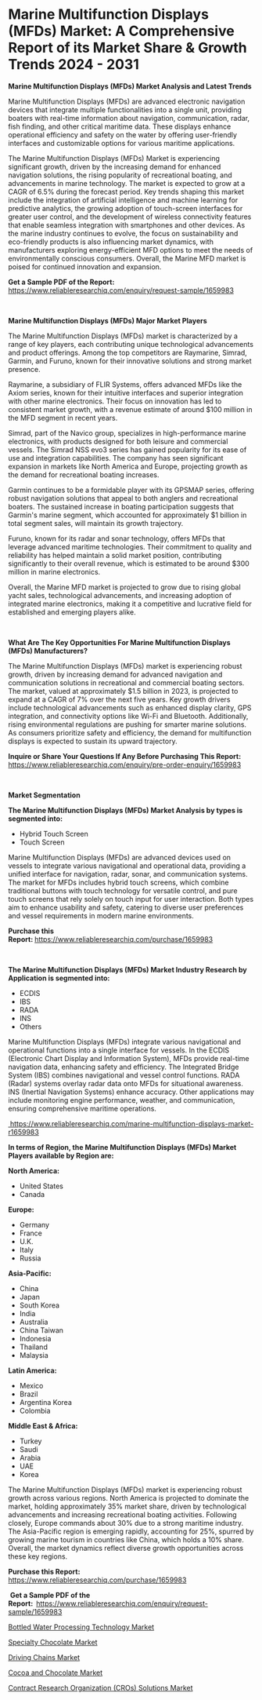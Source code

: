 <p><h1>Marine Multifunction Displays (MFDs) Market: A Comprehensive Report of its Market Share & Growth Trends 2024 - 2031</h1></p><p><strong>Marine Multifunction Displays (MFDs) Market Analysis and Latest Trends</strong></p>
<p><p>Marine Multifunction Displays (MFDs) are advanced electronic navigation devices that integrate multiple functionalities into a single unit, providing boaters with real-time information about navigation, communication, radar, fish finding, and other critical maritime data. These displays enhance operational efficiency and safety on the water by offering user-friendly interfaces and customizable options for various maritime applications.</p><p>The Marine Multifunction Displays (MFDs) Market is experiencing significant growth, driven by the increasing demand for enhanced navigation solutions, the rising popularity of recreational boating, and advancements in marine technology. The market is expected to grow at a CAGR of 6.5% during the forecast period. Key trends shaping this market include the integration of artificial intelligence and machine learning for predictive analytics, the growing adoption of touch-screen interfaces for greater user control, and the development of wireless connectivity features that enable seamless integration with smartphones and other devices. As the marine industry continues to evolve, the focus on sustainability and eco-friendly products is also influencing market dynamics, with manufacturers exploring energy-efficient MFD options to meet the needs of environmentally conscious consumers. Overall, the Marine MFD market is poised for continued innovation and expansion.</p></p>
<p><strong>Get a Sample PDF of the Report:&nbsp;</strong> <a href="https://www.reliableresearchiq.com/enquiry/request-sample/1659983?utm_campaign=1137&utm_medium=2&utm_source=Github&utm_content=ia&utm_term=26102024&utm_id=marine-multifunction-displays-mfds">https://www.reliableresearchiq.com/enquiry/request-sample/1659983</a></p>
<p>&nbsp;</p>
<p><strong>Marine Multifunction Displays (MFDs) Major Market Players</strong></p>
<p><p>The Marine Multifunction Displays (MFDs) market is characterized by a range of key players, each contributing unique technological advancements and product offerings. Among the top competitors are Raymarine, Simrad, Garmin, and Furuno, known for their innovative solutions and strong market presence.</p><p>Raymarine, a subsidiary of FLIR Systems, offers advanced MFDs like the Axiom series, known for their intuitive interfaces and superior integration with other marine electronics. Their focus on innovation has led to consistent market growth, with a revenue estimate of around $100 million in the MFD segment in recent years.</p><p>Simrad, part of the Navico group, specializes in high-performance marine electronics, with products designed for both leisure and commercial vessels. The Simrad NSS evo3 series has gained popularity for its ease of use and integration capabilities. The company has seen significant expansion in markets like North America and Europe, projecting growth as the demand for recreational boating increases.</p><p>Garmin continues to be a formidable player with its GPSMAP series, offering robust navigation solutions that appeal to both anglers and recreational boaters. The sustained increase in boating participation suggests that Garmin's marine segment, which accounted for approximately $1 billion in total segment sales, will maintain its growth trajectory.</p><p>Furuno, known for its radar and sonar technology, offers MFDs that leverage advanced maritime technologies. Their commitment to quality and reliability has helped maintain a solid market position, contributing significantly to their overall revenue, which is estimated to be around $300 million in marine electronics.</p><p>Overall, the Marine MFD market is projected to grow due to rising global yacht sales, technological advancements, and increasing adoption of integrated marine electronics, making it a competitive and lucrative field for established and emerging players alike.</p></p>
<p>&nbsp;</p>
<p><strong>What Are The Key Opportunities For Marine Multifunction Displays (MFDs) Manufacturers?</strong></p>
<p><p>The Marine Multifunction Displays (MFDs) market is experiencing robust growth, driven by increasing demand for advanced navigation and communication solutions in recreational and commercial boating sectors. The market, valued at approximately $1.5 billion in 2023, is projected to expand at a CAGR of 7% over the next five years. Key growth drivers include technological advancements such as enhanced display clarity, GPS integration, and connectivity options like Wi-Fi and Bluetooth. Additionally, rising environmental regulations are pushing for smarter marine solutions. As consumers prioritize safety and efficiency, the demand for multifunction displays is expected to sustain its upward trajectory.</p></p>
<p><strong>Inquire or Share Your Questions If Any Before Purchasing This Report:</strong> <a href="https://www.reliableresearchiq.com/enquiry/pre-order-enquiry/1659983?utm_campaign=1137&utm_medium=2&utm_source=Github&utm_content=ia&utm_term=26102024&utm_id=marine-multifunction-displays-mfds">https://www.reliableresearchiq.com/enquiry/pre-order-enquiry/1659983</a></p>
<p>&nbsp;</p>
<p><strong>Market Segmentation</strong></p>
<p><strong>The Marine Multifunction Displays (MFDs) Market Analysis by types is segmented into:</strong></p>
<p><ul><li>Hybrid Touch Screen</li><li>Touch Screen</li></ul></p>
<p><p>Marine Multifunction Displays (MFDs) are advanced devices used on vessels to integrate various navigational and operational data, providing a unified interface for navigation, radar, sonar, and communication systems. The market for MFDs includes hybrid touch screens, which combine traditional buttons with touch technology for versatile control, and pure touch screens that rely solely on touch input for user interaction. Both types aim to enhance usability and safety, catering to diverse user preferences and vessel requirements in modern marine environments.</p></p>
<p><strong>Purchase this Report:&nbsp;</strong><a href="https://www.reliableresearchiq.com/purchase/1659983?utm_campaign=1137&utm_medium=2&utm_source=Github&utm_content=ia&utm_term=26102024&utm_id=marine-multifunction-displays-mfds">https://www.reliableresearchiq.com/purchase/1659983</a></p>
<p>&nbsp;</p>
<p><strong>The Marine Multifunction Displays (MFDs) Market Industry Research by Application is segmented into:</strong></p>
<p><ul><li>ECDIS</li><li>IBS</li><li>RADA</li><li>INS</li><li>Others</li></ul></p>
<p><p>Marine Multifunction Displays (MFDs) integrate various navigational and operational functions into a single interface for vessels. In the ECDIS (Electronic Chart Display and Information System), MFDs provide real-time navigation data, enhancing safety and efficiency. The Integrated Bridge System (IBS) combines navigational and vessel control functions. RADA (Radar) systems overlay radar data onto MFDs for situational awareness. INS (Inertial Navigation Systems) enhance accuracy. Other applications may include monitoring engine performance, weather, and communication, ensuring comprehensive maritime operations.</p></p>
<p><a href="https://www.reliableresearchiq.com/marine-multifunction-displays-market-r1659983?utm_campaign=1137&utm_medium=2&utm_source=Github&utm_content=ia&utm_term=26102024&utm_id=marine-multifunction-displays-mfds">&nbsp;https://www.reliableresearchiq.com/marine-multifunction-displays-market-r1659983</a></p>
<p><strong>In terms of Region, the Marine Multifunction Displays (MFDs) Market Players available by Region are:</strong></p>
<p>
    <p> <strong> North America: </strong>
        <ul>
            <li>United States</li>
            <li>Canada</li>
        </ul>
        </p> 
    <p> <strong> Europe: </strong>
        <ul>
            <li>Germany</li>
            <li>France</li>
            <li>U.K.</li>
            <li>Italy</li>
            <li>Russia</li>
        </ul>
        </p> 
    <p> <strong> Asia-Pacific: </strong>
        <ul>
            <li>China</li>
            <li>Japan</li>
            <li>South Korea</li>
            <li>India</li>
            <li>Australia</li>
            <li>China Taiwan</li>
            <li>Indonesia</li>
            <li>Thailand</li>
            <li>Malaysia</li>
        </ul>
        </p> 
    <p> <strong> Latin America: </strong>
        <ul>
            <li>Mexico</li>
            <li>Brazil</li>
            <li>Argentina Korea</li>
            <li>Colombia</li>
        </ul>
        </p> 
    <p> <strong> Middle East & Africa: </strong>
        <ul>
            <li>Turkey</li>
            <li>Saudi</li>
            <li>Arabia</li>
            <li>UAE</li>
            <li>Korea</li>
        </ul>
    </p>
    </p>
<p><p>The Marine Multifunction Displays (MFDs) market is experiencing robust growth across various regions. North America is projected to dominate the market, holding approximately 35% market share, driven by technological advancements and increasing recreational boating activities. Following closely, Europe commands about 30% due to a strong maritime industry. The Asia-Pacific region is emerging rapidly, accounting for 25%, spurred by growing marine tourism in countries like China, which holds a 10% share. Overall, the market dynamics reflect diverse growth opportunities across these key regions.</p></p>
<p><strong>Purchase this Report: </strong><a href="https://www.reliableresearchiq.com/purchase/1659983?utm_campaign=1137&utm_medium=2&utm_source=Github&utm_content=ia&utm_term=26102024&utm_id=marine-multifunction-displays-mfds">https://www.reliableresearchiq.com/purchase/1659983</a></p>
<p>&nbsp;<strong>Get a Sample PDF of the Report:&nbsp;&nbsp;</strong><a href="https://www.reliableresearchiq.com/enquiry/request-sample/1659983?utm_campaign=1137&utm_medium=2&utm_source=Github&utm_content=ia&utm_term=26102024&utm_id=marine-multifunction-displays-mfds">https://www.reliableresearchiq.com/enquiry/request-sample/1659983</a></p>
<p><strong></strong></p>
<p><p><a href="https://github.com/chaschadedn/Market-Research-Report-List-1/blob/main/bottled-water-processing-technology-market.md?utm_campaign=1137&utm_medium=2&utm_source=Github&utm_content=ia&utm_term=26102024&utm_id=marine-multifunction-displays-mfds">Bottled Water Processing Technology Market</a></p><p><a href="https://www.linkedin.com/pulse/deep-dive-specialty-chocolate-market-itstrends-segmentation-competitive-oj5mf?utm_campaign=1137&utm_medium=2&utm_source=Github&utm_content=ia&utm_term=26102024&utm_id=marine-multifunction-displays-mfds">Specialty Chocolate Market</a></p><p><a href="https://issuu.com/reportprime-2/docs/driving-chains-market-size-2030.ppt_08b61bb1c8ad14?utm_campaign=1137&utm_medium=2&utm_source=Github&utm_content=ia&utm_term=26102024&utm_id=marine-multifunction-displays-mfds">Driving Chains Market</a></p><p><a href="https://www.linkedin.com/pulse/cocoa-chocolate-market-evolution-future-outlook-forecasting-industry-klhzf?utm_campaign=1137&utm_medium=2&utm_source=Github&utm_content=ia&utm_term=26102024&utm_id=marine-multifunction-displays-mfds">Cocoa and Chocolate Market</a></p><p><a href="https://github.com/kyleetroxilbu/Market-Research-Report-List-1/blob/main/contract-research-organization-cros-solutions-market.md?utm_campaign=1137&utm_medium=2&utm_source=Github&utm_content=ia&utm_term=26102024&utm_id=marine-multifunction-displays-mfds">Contract Research Organization (CROs) Solutions Market</a></p></p>